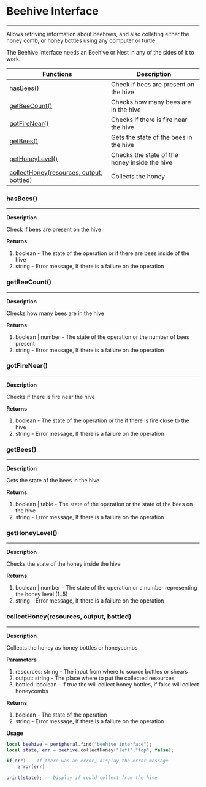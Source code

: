 # Beehive Interface
---
Allows retriving information about beehives, and also colleting either the honey comb, or honey bottles using any computer or turtle

The Beehive Interface needs an Beehive or Nest in any of the sides of it to work.

| Functions | Description |
| - | - |
| [hasBees()](#hasbees) | Check if bees are present on the hive |
| [getBeeCount()](#getbeecount) | Checks how many bees are in the hive |
| [gotFireNear()](#gotfirenear) | Checks if there is fire near the hive |
| [getBees()](#getbees) | Gets the state of the bees in the hive |
| [getHoneyLevel()](#gethoneylevel) | Checks the state of the honey inside the hive |
| [collectHoney(resources, output, bottled)](#collecthoneyresources-output-bottled) | Collects the honey |

### hasBees()

---

**Description**

Check if bees are present on the hive

**Returns**

1. boolean - The state of the operation or if there are bees inside of the hive
2. string - Error message, If there is a failure on the operation 

### getBeeCount()

---

**Description**

Checks how many bees are in the hive

**Returns**

1. boolean | number - The state of the operation or the number of bees present
2. string - Error message, If there is a failure on the operation 

### gotFireNear()

---

**Description**

Checks if there is fire near the hive

**Returns**

1. boolean - The state of the operation or the if there is fire close to the hive
2. string - Error message, If there is a failure on the operation 

### getBees()

---

**Description**

Gets the state of the bees in the hive

**Returns**

1. boolean | table - The state of the operation or the state of the bees on the hive
2. string - Error message, If there is a failure on the operation 

### getHoneyLevel()

---

**Description**

Checks the state of the honey inside the hive

**Returns**

1. boolean | number - The state of the operation or a number representing the honey level (1..5)
2. string - Error message, If there is a failure on the operation

### collectHoney(resources, output, bottled)

---

**Description**

Collects the honey as honey bottles or honeycombs

**Parameters**

1. resources: string - The input from where to source bottles or shears
2. output: string - The place where to put the collected resources
3. bottled: boolean - If true the will collect honey bottles, if false will collect honeycombs

**Returns**

1. boolean - The state of the operation
2. string - Error message, If there is a failure on the operation

**Usage**

```lua title="Honey Collection Example"
local beehive = peripheral.find("beehive_interface");
local state, err = beehive.collectHoney("left","top", false);

if(err) -- If there was an error, display the error message
    error(err)

print(state); -- Display if could collect from the hive
```